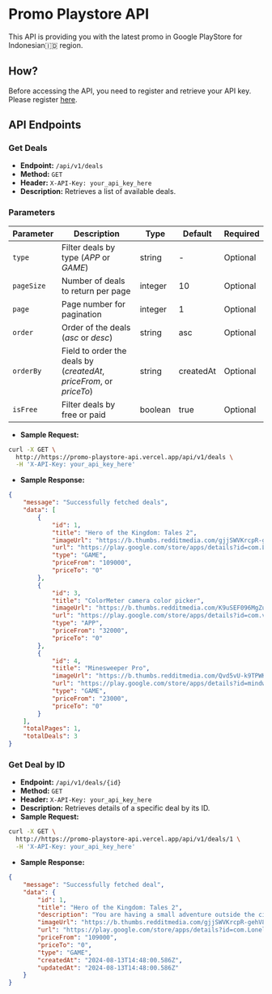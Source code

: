 # Promo Playstore API

This API is providing you with the latest promo in Google PlayStore for Indonesian🇮🇩 region.


## How?
Before accessing the API, you need to register and retrieve your API key. Please register [here](https://forms.gle/1xRVsgnSEkUTyJfU6).


## API Endpoints

### Get Deals
- **Endpoint:** `/api/v1/deals`
- **Method:** `GET`
- **Header:** `X-API-Key: your_api_key_here`
- **Description:** Retrieves a list of available deals.
### Parameters

| Parameter | Description | Type | Default | Required |
| --- | --- | --- | --- | --- |
| `type` | Filter deals by type (*APP* or *GAME*) | string | - | Optional |
| `pageSize` | Number of deals to return per page | integer | 10 | Optional |
| `page` | Page number for pagination | integer | 1 | Optional |
| `order` | Order of the deals (*asc* or *desc*) | string | asc | Optional |
| `orderBy` | Field to order the deals by (*createdAt*, *priceFrom*, or *priceTo*) | string | createdAt | Optional |
| `isFree` | Filter deals by free or paid | boolean | true | Optional |

- **Sample Request:**
```bash
curl -X GET \
  http://https://promo-playstore-api.vercel.app/api/v1/deals \
  -H 'X-API-Key: your_api_key_here'
```
- **Sample Response:**
```json
{
    "message": "Successfully fetched deals",
    "data": [
        {
            "id": 1,
            "title": "Hero of the Kingdom: Tales 2",
            "imageUrl": "https://b.thumbs.redditmedia.com/gjjSWVKrcpR-gehV8Gz8sW3XTqXJw18pdFiVMlofy5c.jpg",
            "url": "https://play.google.com/store/apps/details?id=com.LonelyTroops.HerooftheKingdomTales2",
            "type": "GAME",
            "priceFrom": "109000",
            "priceTo": "0"
        },
        {
            "id": 3,
            "title": "ColorMeter camera color picker",
            "imageUrl": "https://b.thumbs.redditmedia.com/K9uSEF096MgZunp1M_tJ2S0m3JSwmF6CJ5DjAiQnarE.jpg",
            "url": "https://play.google.com/store/apps/details?id=com.vistechprojects.colormeter",
            "type": "APP",
            "priceFrom": "32000",
            "priceTo": "0"
        },
        {
            "id": 4,
            "title": "Minesweeper Pro",
            "imageUrl": "https://b.thumbs.redditmedia.com/Qvd5vU-k9TPWK5EiTBFj3BHsGO8gLMaWoMhX-Plws5Y.jpg",
            "url": "https://play.google.com/store/apps/details?id=mindware.minegamespro",
            "type": "GAME",
            "priceFrom": "23000",
            "priceTo": "0"
        }
    ],
    "totalPages": 1,
    "totalDeals": 3
}
```

### Get Deal by ID
- **Endpoint:** `/api/v1/deals/{id}`
- **Method:** `GET`
- **Header:** `X-API-Key: your_api_key_here`
- **Description:** Retrieves details of a specific deal by its ID.
- **Sample Request:**

```bash
curl -X GET \
  http://https://promo-playstore-api.vercel.app/api/v1/deals/1 \
  -H 'X-API-Key: your_api_key_here'
```
- **Sample Response:**
```json
{
    "message": "Successfully fetched deal",
    "data": {
        "id": 1,
        "title": "Hero of the Kingdom: Tales 2",
        "description": "You are having a small adventure outside the city walls. You are the princess, in the guise of a rogue. However, returning home is no longer possible. The city is on fire and the streets have been plundered by hordes of unknown monsters. People are leaving their homes in panic and seek refuge from certain doom. But this is your city and your people. You can’t lie idle. You have to protect your city and get allies to fight by your side against great evil. Gain courage and become a heroic princess.",
        "imageUrl": "https://b.thumbs.redditmedia.com/gjjSWVKrcpR-gehV8Gz8sW3XTqXJw18pdFiVMlofy5c.jpg",
        "url": "https://play.google.com/store/apps/details?id=com.LonelyTroops.HerooftheKingdomTales2",
        "priceFrom": "109000",
        "priceTo": "0",
        "type": "GAME",
        "createdAt": "2024-08-13T14:48:00.586Z",
        "updatedAt": "2024-08-13T14:48:00.586Z"
    }
}
```